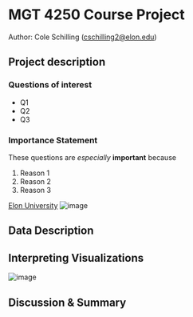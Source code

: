 # MGT 4250 Course Project
Author: Cole Schilling (cschilling2@elon.edu)

## Project description
### Questions of interest
- Q1
- Q2
- Q3
### Importance Statement
These questions are *especially* **important** because
1. Reason 1
2. Reason 2
3. Reason 3

[Elon University](https://www.elon.edu)
![image](https://github.com/ColeSchilling/mgt4250spring2024/assets/168783532/67355b4d-a66f-4174-a137-7717a0f94200)

## Data Description
## Interpreting Visualizations

![image](https://github.com/ColeSchilling/mgt4250spring2024/assets/168783532/15f1160c-abce-45a3-bb14-d6445d25b80d)

## Discussion & Summary
